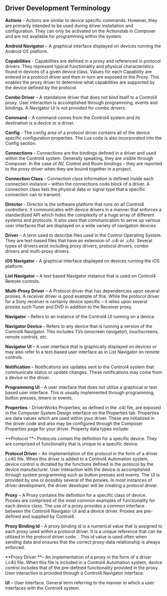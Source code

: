 ## Driver Development Terminology

**Actions** - Actions are similar to device specific commands. However, they are primarily intended to be used during driver installation and configuration. They can only be activated on the Actionstab in Composer and are not available for programming within the system. 

**Android Navigator** – A graphical interface displayed on devices running the Android OS platform.

**Capabilities** - Capabilities are defined in a proxy and referenced in protocol drivers. They represent typical functionality and physical characteristics found in devices of a given device class. Values for each Capability are entered in a protocol driver and then in-turn are exposed to the Proxy.  This enables the proxy driver to determine what capabilities are supported by the device defined by the protocol.

**Combo Driver** – A standalone driver that does not bind itself to a Control4 proxy. User interaction is accomplished through programming, events and bindings. A Navigator UI is not provided for combo drivers.

**Command** – A command comes from the Control4 system and its destination is a device or a driver.

**Config** - The config area of a protocol driver contains all of the device specific configuration properties.  The Lua code is also incorporated into the Config section.

**Connections** - Connections are the bindings defined in a driver and used within the Control4 system. Generally speaking, they are visible through Composer. In the case of AV, Control and Room bindings – they are reported to the proxy driver when they are bound together in a project.

**Connection Class** - Connection class information is defined inside each connection instance – within the connections code block of a driver. A connection class lists the physical data or signal type that a specific connection can to transmit.

**Director** - Director is the software platform that runs on all Control4 controllers. It communicates with device drivers in a manner that enforces a standardized API which hides the complexity of a huge array of different systems and protocols. It also uses that communication to serve up various user interfaces that are displayed on a wide variety of navigation devices.

**Driver** – A term used to describe files used in the Control Operating System. They are text-based files that have an extension of .c4i or .c4z. Several types of drivers exist including proxy drivers, protocol drivers, combo drivers and multi-proxy drivers.

**iOS Navigator** - A graphical interface displayed on devices running the iOS platform.

**List Navigator** – A text based Navigator instance that is used on Control4 Remote controls.

**Multi-Proxy Driver** – A Protocol driver that has dependencies upon several proxies. A receiver driver is good example of this. While the protocol driver for a Sony receiver is certainly device specific – it relies upon several proxies such Tuner and DVD in addition to the Receiver proxy.

**Navigator** – Refers to an instance of the Control4 UI running on a device.

**Navigator Device** – Refers to any device that is running a version of the Control4 Navigator. This includes TVs (onscreen navigator), touchscreens, remote controls, etc.

**Navigator UI** – A user interface that is graphically displayed on devices or may also refer to a text-based user interface as in List Navigator on remote controls.

**Notification** – Notifications are updates sent to the Control4 system that communicate status or update changes. These notifications may come from a device or the driver.

**Programming UI** – A user interface that does not utilize a graphical or text based user interface. This is usually implemented through programming, button presses, timers or events.

**Properties** - DriverWorks Properties, as defined in the .c4i file, are exposed in the Composer System Design interface on the Properties tab. Properties are data values which are used within your driver. These are initialized in the driver code and also may be configured through the Composer Properties page for your driver. Property data types include:

**Protocol **– Protocols contain the definition for a specific device. They are comprised of functionality that is unique to a specific device.

**Protocol Driver** – An implementation of the protocol in the form of a driver (.c4i) file. When this driver is added to a Control4 Automation system, device control is dictated by the functions defined in the protocol by the device manufacturer. User Interaction with the device is accomplished through system programming such as button presses and events. The UI is provided by one or possibly several of the proxies. In most instances of driver development, the driver developer will be creating a protocol driver.

**Proxy** – A Proxy contains the definition for a specific class of device. Proxies are comprised of the most common examples of functionality for each device class. The use of a proxy provides a common interface between the Control4 Navigator UI and a device driver. Proxies are pre-defined and supplied by Control4.

**Proxy Binding Id** - A proxy binding id is a numerical value that is assigned to each proxy used within a protocol driver. It is a unique reference that can be utilized in the protocol driver code. . This id value is used often when sending data and ensures that the correct proxy-data relationship is always enforced.

**Proxy Driver **– An implementation of a proxy in the form of a driver (.c4i) file. When this file is included in a Control4 Automation system, device control includes that of the pre-defined functionality provided in the proxy. User interaction is provided through a Control4 Navigator interface.

**UI** – User Interface. General term referring to the manner in which a user interfaces with the Control4 system.